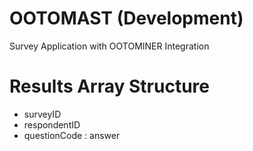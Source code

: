 # OOTOMAST (Development)
Survey Application with OOTOMINER Integration

# Results Array Structure
- surveyID
 - respondentID
  - questionCode : answer
